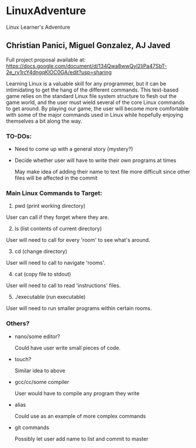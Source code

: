 # LinuxAdventure
Linux Learner's Adventure

## Christian Panici, Miguel Gonzalez, AJ Javed

Full project proposal available at: https://docs.google.com/document/d/134Qwa8wwQyl2liPa47SbT-2e_rv1rcY4dngqKlOC0GA/edit?usp=sharing

Learning Linux is a valuable skill for any programmer, but it can be intimidating to get the hang of the different commands. This text-based game relies on the standard Linux file system structure to flesh out the game world, and the user must wield several of the core Linux commands to get around. By playing our game, the user will become more comfortable with some of the major commands used in Linux while hopefully enjoying themselves a bit along the way.


### TO-DOs:
- Need to come up with a general story (mystery?)
- Decide whether user will have to write their own programs at times

  May make idea of adding their name to text file more difficult since other files will be affected in the commit

### Main Linux Commands to Target:

1. pwd (print working directory)

  User can call if they forget where they are.

2. ls (list contents of current directory)

  User will need to call for every 'room' to see what's around.

3. cd (change directory)

  User will need to call to navigate 'rooms'.

4. cat (copy file to stdout)

  User will need to call to read 'instructions' files.

5.  ./executable (run executable)

  User will need to run smaller programs within certain rooms.

### Others?
- nano/some editor?

  Could have user write small pieces of code.
- touch?

  Similar idea to above
- gcc/cc/some compiler

  User would have to compile any program they write
- alias

  Could use as an example of more complex commands
- git commands

  Possibly let user add name to list and commit to master

